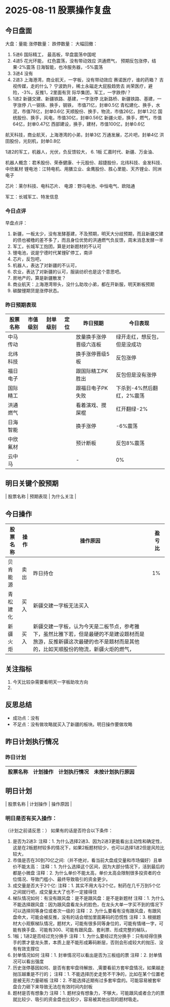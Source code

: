 # 2025-08-11 股票操作复盘

## 今日盘面
大盘：量能
涨停数量：
跌停数量：
大幅回撤：

1. 5进6
国际精工， 最高板，早盘震荡中国呢
2. 4进5
花光环能， 红色震荡，没有带动效应
洪通燃气， 预期反包涨停，结果-2%震荡
日海智能，也冷服务器，-5%震荡
3. 3进4 没有
4. 2进3 
上海港湾，商业航天，一字板，没有带动效应
赛诺医疗，谁的药箱？
吉视传媒，走的什么？
宁波韵升，稀土永磁走大屁股趋势去
尚荣医疗，避险，-3%，反推1，2里面有货
际华集团，军工，一字跌停/？
5. 1进2
新疆交建、新疆铁路、基建，一字涨停
北新路桥、新疆铁路、基建，一字涨停
八一钢铁、换手，钢铁， 市值71亿，封单0.5亿
青松建化、换手，水泥，市值78亿，封单0.6亿
天顺股份、换手，物流，市值26亿，封单1.2亿
国统股份、换手，风电，市值30亿，封单0.56亿
新疆火炬，换手，燃气，市值64亿，封单0.47亿
西部建设，换手，建材，市值100亿，封单0.6亿

航天科技，商业航天，上海港湾的小弟，封单3亿
万通发展，芯片吧，封单4亿
洪田股份，光刻机，封单0.8亿

1进2的军工，机器人，光伏，负反馈较大，
6. 1板
汇嘉时代、新疆、万金油、

机器人概念：君禾股份、荣泰健康、十元股份、超捷股份，北纬科技、金发科技、中欣氟材
锂电池：江特电机、用膳立业、金鹰股份、胜心里能、天齐锂业、同洲电子

芯片：莱尔科技、电科芯片、
电源：野马电池、中恒电气、欧陆通

军工：长城军工、特发信息



### 今日点评
早盘点评：
1. 新疆，一板太少，没有发酵基建，不及预期，明天大分歧预期，而且新疆交建的债也被橹的差不多了，而且身位优势的洪通燃气负反馈，周末消息发酵一半
2. 军工，长城军工抱团，算是对新题材的不认可
3. 锂电池，说是宁德时代某锂矿停工，南评
4. 芯片，反包吧，
5. 机器人，表达了对新疆的不认可，
6. 农业，表达了对新疆的认可，服装纺织也是这个意思吧。
7. 房地产的，算是新疆散发？
8. 商业航天：上海港湾带头，没什么助攻小弟，都在开新服，明天断板预期
9. 碳酸锂期货是涨停状态。



### 昨日预期表现

| 股票名称 | 市值级别 | 封单级别 | 定位 | 昨日预期 | 今日表现 |
|---------|----------|----------|------|----------|----------|
| 中马传动 |          |          |      | 放量换手涨停晋级六连板 | 绿开走红，想反包，但是没成功 |
| 北纬科技 |          |          |      | 换手涨停晋级5板 | 反包涨停 |
| 福日电子 |          |          |      | 跟国际精工PK胜出 | 反包但是没有涨停 |
| 国际精工 |          |          |      | 跟福日电子PK失败 | 下杀到-4%然后翻红，2%震荡 |
| 洪通燃气 |          |          |      | 看着演戏、搅屎棍 | 红开翻绿-2% |
| 日海智能 |          |          |      | 换手涨停 | -6%震荡 |
| 中欣氟材 |          |          |      | 预计断板 | 反包8%震荡 |
| 云中马   |          |          |      | - | 0% |

## 明日关键个股预期
| 股票名称 | 预期表现 | 为什么关注 |

## 今日操作

| 股票名称 | 操作 | 操作原因 | 盈亏比 |
|---------|------|----------|--------|
| 贝肯能源 | 卖出 | 昨日持仓 | 1% |
| 青松建化 | 买入 | 新疆交建一字板无法买入 |
| 新疆火炬 | 买入 | 新疆交建一字板，认为今天是二板节点，参考雅下，虽然比雅下若，但是最硬的不是建设题材而是旅游，反推新疆这次最硬的也不是题材而是其他的，比如天顺股份的物流，新疆火炬的燃气，||

## 关注指标
1. 今天比较杂需要看明天一字板助攻方向
2. 

## 反思总结
- 成功点：没有
- 不足点：没有做攻略就买入了新疆的板块。明日操作要做攻略

## 昨日计划执行情况
### 昨日计划

| 股票名称 | 计划操作 | 计划执行情况 | 未按计划执行原因 |
|---------|----------|--------------|------------------|

## 明日计划
| 股票名称 | 计划操作 | 操作原因 |

### 明日是否有买入操作：
（计划之前请反思：）
如果有的话是否符合以下条件：
1. 是否为2进3:
   注释：1. 为什么选择2进3、因为2进3更能看出主动性和确定性，这是在2板题材较多的情况下，如果2板题材较少，也可以选择1进2但是风险比较大，
2. 市值是否在30到70亿之间:（并不绝对，看当前大盘成交量和市场偏好）且单价不能太高：
   注释：1. 为什么选择这个区间，因为大部分情况下，活到最后的都是小微盘
   注释：2. 为什么单价不能太高，单价太高会限制很多投资者的仓位情况、导致门槛小、最终导致吸引的资金更少。
3. 成交量是否大于2个亿:
   注释：1. 其实不用大与2个亿，制药在几千万到5个亿之间就行吧，成交量太大了也不一定接得住
4. 梯队情况如何：有没有跟风盘：是不是跟风盘：是不是新题材
   注释：1. 为什么不能选择跟风盘：因为跟风盘看龙头的脸色，在龙头大单一字买不到的情况下可以选择同等身位或者次一级的
   注释：2. 为什么要看有没有跟风盘，有跟风盘命大，可能会被反推，没有的话会增加里面筹码的恐慌性
   注释：3. 根据题材大小观察梯队情况，题材大，可能有很多同等身位的，可能有情绪一字，可能有换手盘、可能有300、可能有跟风盘、套利票、形成完整的梯队，
5. 1板；1进2是否经过充分换手
   注释：1. 为什么要经过充分换手：只有经得住换手的票才是龙头票，本质上是不能形成筹码断层，否则会形成较大的抛压、没有有效支撑位
6. 封单情况如何
   注释：1. 封单情况可以看出是否为三板组的票
   注释：2. 封单情况可以看出强度
7. 历史涨停基因如何、是否有套牢盘待解放、,需要看前方套牢盘情况，如果越走抛压越重是不行的；
   注释：1. 不能选择历史走势不干净的，比如在某个位置老是被无形力量砸板
   注释：2. 不能选择近期有过多套牢盘的。可能容易被套牢盘合力砸下来导致无法在有效时间内封板
8. 题材是否有想象力
   注释：1. 题材没有想象力，不够大，可能跟风或者合力的票就比较少、吸引的资金盘也比较少，容易被其他出现的题材吸走。
